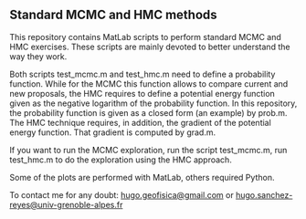 ## Standard MCMC and HMC methods

This repository contains MatLab scripts to perform standard MCMC and HMC exercises. These scripts are mainly devoted to better understand the way they work.

Both scripts test_mcmc.m and test_hmc.m need to define a probability function. While for the MCMC this function allows to compare current and new proposals, the HMC requires to define a potential energy function given as the negative logarithm of the probability function. In this repository, the probability function is given as a closed form (an example) by prob.m. The HMC technique requires, in addition, the gradient of the potential energy function. That gradient is computed by grad.m.

If you want to run the MCMC exploration, run the script test_mcmc.m, run test_hmc.m to do the exploration using the HMC approach.

Some of the plots are performed with MatLab, others required Python.

To contact me for any doubt:
hugo.geofisica@gmail.com
or 
hugo.sanchez-reyes@univ-grenoble-alpes.fr


